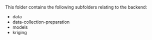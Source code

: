 This folder contains the following subfolders relating to the backend:
- data
- data-collection-preparation
- models
- kriging

